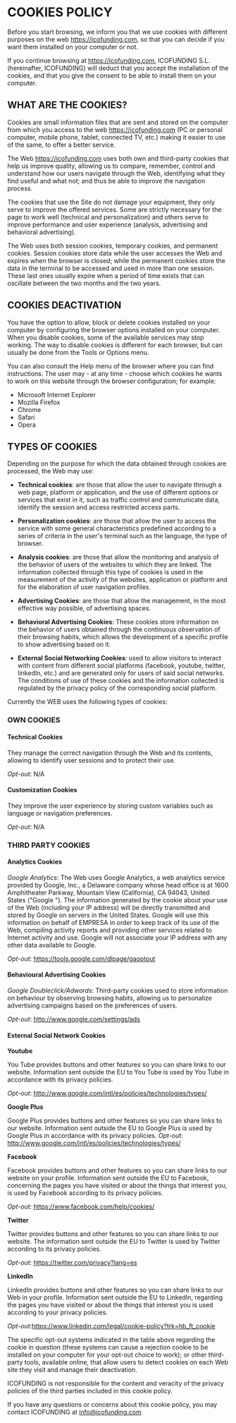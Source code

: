 # COOKIES POLICY

Before you start browsing, we inform you that we use cookies with different purposes on the web https://icofunding.com, so that you can decide if you want them installed on your computer or not.

If you continue browsing at https://icofunding.com, ICOFUNDING S.L. (hereinafter, ICOFUNDING) will deduct that you accept the installation of the cookies, and that you give the consent to be able to install them on your computer.

## WHAT ARE THE COOKIES?

Cookies are small information files that are sent and stored on the computer from which you access to the web https://icofunding.com (PC or personal computer, mobile phone, tablet, connected TV, etc.) making it easier to use of the same, to offer a better service.

The Web https://icofunding.com uses both own and third-party cookies that help us improve quality, allowing us to compare, remember, control and understand how our users navigate through the Web, identifying what they find useful and what not; and thus be able to improve the navigation process.

The cookies that use the Site do not damage your equipment, they only serve to improve the offered services. Some are strictly necessary for the page to work well (technical and personalization) and others serve to improve performance and user experience (analysis, advertising and behavioral advertising).

The Web uses both session cookies, temporary cookies, and permanent cookies. Session cookies store data while the user accesses the Web and expires when the browser is closed; while the permanent cookies store the data in the terminal to be accessed and used in more than one session. These last ones usually expire when a period of time exists that can oscillate between the two months and the two years.

## COOKIES DEACTIVATION

You have the option to allow, block or delete cookies installed on your computer by configuring the browser options installed on your computer. When you disable cookies, some of the available services may stop working. The way to disable cookies is different for each browser, but can usually be done from the Tools or Options menu.

You can also consult the Help menu of the browser where you can find instructions. The user may - at any time - choose which cookies he wants to work on this website through the browser configuration; for example:

* Microsoft Internet Explorer
* Mozilla Firefox
* Chrome
* Safari
* Opera

## TYPES OF COOKIES

Depending on the purpose for which the data obtained through cookies are processed, the Web may use:

* **Technical cookies**: are those that allow the user to navigate through a web page, platform or application, and the use of different options or services that exist in it, such as traffic control and communicate data, identify the session and access restricted access parts.

* **Personalization cookies**: are those that allow the user to access the service with some general characteristics predefined according to a series of criteria in the user's terminal such as the language, the type of browser.

* **Analysis cookies**: are those that allow the monitoring and analysis of the behavior of users of the websites to which they are linked. The information collected through this type of cookies is used in the measurement of the activity of the websites, application or platform and for the elaboration of user navigation profiles.

* **Advertising Cookies**: are those that allow the management, in the most effective way possible, of advertising spaces.

* **Behavioral Advertising Cookies**: These cookies store information on the behavior of users obtained through the continuous observation of their browsing habits, which allows the development of a specific profile to show advertising based on it.

* **External Social Networking Cookies**: used to allow visitors to interact with content from different social platforms (facebook, youtube, twitter, linkedIn, etc.) and are generated only for users of said social networks. The conditions of use of these cookies and the information collected is regulated by the privacy policy of the corresponding social platform.

Currently the WEB uses the following types of cookies:

### OWN COOKIES

#### Technical Cookies

They manage the correct navigation through the Web and its contents, allowing to identify user sessions and to protect their use.

*Opt-out*: N/A

#### Customization Cookies

They improve the user experience by storing custom variables such as language or navigation preferences.

*Opt-out*: N/A

### THIRD PARTY COOKIES

#### Analytics Cookies 

*Google Analytics*: The Web uses Google Analytics, a web analytics service provided by Google, Inc., a Delaware company whose head office is at 1600 Amphitheater Parkway, Mountain View (California), CA 94043, United States ("Google "). The information generated by the cookie about your use of the Web (including your IP address) will be directly transmitted and stored by Google on servers in the United States. Google will use this information on behalf of EMPRESA in order to keep track of its use of the Web, compiling activity reports and providing other services related to Internet activity and use. Google will not associate your IP address with any other data available to Google.

*Opt-out*: https://tools.google.com/dlpage/gaoptout

#### Behavioural Advertising Cookies

*Google Doubleclick/Adwords*: Third-party cookies used to store information on behaviour by observing browsing habits, allowing us to personalize advertising campaigns based on the preferences of users.

*Opt-out*: http://www.google.com/settings/ads

#### External Social Network Cookies

**Youtube**

You Tube provides buttons and other features so you can share links to our website. Information sent outside the EU to You Tube is used by You Tube in accordance with its privacy policies.

*Opt-out*: http://www.google.com/intl/es/policies/technologies/types/

**Google Plus**

Google Plus provides buttons and other features so you can share links to our website. Information sent outside the EU to Google Plus is used by Google Plus in accordance with its privacy policies.
*Opt-out*: http://www.google.com/intl/es/policies/technologies/types/

**Facebook**

Facebook provides buttons and other features so you can share links to our website on your profile. Information sent outside the EU to Facebook, concerning the pages you have visited or about the things that interest you, is used by Facebook according to its privacy policies.

*Opt-out*: https://www.facebook.com/help/cookies/

**Twitter**

Twitter provides buttons and other features so you can share links to our website. The information sent outside the EU to Twitter is used by Twitter according to its privacy policies.

*Opt-out*: https://twitter.com/privacy?lang=es

**LinkedIn**

LinkedIn provides buttons and other features so you can share links to our Web in your profile. Information sent outside the EU to LinkedIn, regarding the pages you have visited or about the things that interest you is used according to your privacy policies.

*Opt-out*:https://www.linkedin.com/legal/cookie-policy?trk=hb_ft_cookie

The specific opt-out systems indicated in the table above regarding the cookie in question (these systems can cause a rejection cookie to be installed on your computer for your opt-out choice to work); or other third-party tools, available online, that allow users to detect cookies on each Web site they visit and manage their deactivation.

ICOFUNDING is not responsible for the content and veracity of the privacy policies of the third parties included in this cookie policy.

If you have any questions or concerns about this cookie policy, you may contact ICOFUNDING at info@icofunding.com

